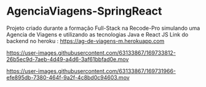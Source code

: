 # AgenciaViagens-SpringReact
Projeto criado durante a formação Full-Stack  na Recode-Pro simulando uma Agencia de Viagens e utilizando as tecnologias Java e React JS
Link do backend no heroku :
https://ag-de-viagens-m.herokuapp.com




https://user-images.githubusercontent.com/63133867/169733812-26b5ec9d-7aeb-4d49-a4d6-3af61bbfad0e.mov








https://user-images.githubusercontent.com/63133867/169731966-efe895db-7380-464f-9a2f-4c8bd0c94603.mov

